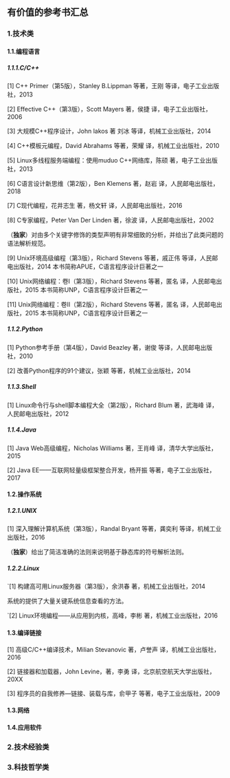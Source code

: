 ## 有价值的参考书汇总

### 1.技术类

#### 1.1.编程语言

##### 1.1.1.C/C++

\[1\] C++ Primer（第5版），Stanley B.Lippman 等著，王刚 等译，电子工业出版社，2013

\[2\] Effective C++（第3版），Scott Mayers 著，侯捷 译，电子工业出版社，2006

\[3\] 大规模C++程序设计，John lakos 著  刘冰 等译，机械工业出版社，2014

\[4\] C++模板元编程，David Abrahams 等著，荣耀 译，机械工业出版社，2010

\[5\] Linux多线程服务端编程：使用muduo C++网络库，陈硕 著，电子工业出版社，2013

\[6\] C语言设计新思维（第2版），Ben Klemens 著，赵岩 译，人民邮电出版社，2018

\[7\] C现代编程，花井志生 著，杨文轩 译，人民邮电出版社，2016

\[8\] C专家编程，Peter Van Der Linden 著，徐波 译，人民邮电出版社，2002

（**独家**）对由多个关键字修饰的类型声明有非常细致的分析，并给出了此类问题的语法解析规范。

\[9\] Unix环境高级编程（第3版），Richard Stevens 等著，戚正伟 等译，人民邮电出版社，2014
本书简称APUE，C语言程序设计巨著之一

\[10\] Unix网络编程：卷I（第3版），Richard Stevens 等著，匿名 译，人民邮电出版社，2015
本书简称UNP，C语言程序设计巨著之一

\[11\] Unix网络编程：卷II（第2版），Richard Stevens 等著，匿名 译，人民邮电出版社，2015
本书简称UNP，C语言程序设计巨著之一

##### 1.1.2.Python

\[1\] Python参考手册（第4版），David Beazley 著，谢俊 等译，人民邮电出版社，2010

\[2\] 改善Python程序的91个建议，张颖 等著，机械工业出版社，2014

##### 1.1.3.Shell

\[1\] Linux命令行与shell脚本编程大全（第2版），Richard Blum 著，武海峰 译，人民邮电出版社，2012

##### 1.1.4.Java

\[1\] Java Web高级编程，Nicholas Williams 著，王肖峰 译，清华大学出版社，2015

\[2\] Java EE——互联网轻量级框架整合开发，杨开振 等著，电子工业出版社，2017

#### 1.2.操作系统

##### 1.2.1.UNIX

\[1\] 深入理解计算机系统（第3版），Randal Bryant 等著，龚奕利 等译，机械工业出版社，2016

（**独家**）给出了简洁准确的法则来说明基于静态库的符号解析法则。

##### 1.2.2.Linux

`[1\] 构建高可用Linux服务器（第3版），余洪春 著，机械工业出版社，2014

系统的提供了大量关键系统信息查看的方法。


`[2\] Linux环境编程——从应用到内核，高峰，李彬 著，机械工业出版社，2016

#### 1.3.编译链接

\[1\] 高级C/C++编译技术，Milian Stevanovic 著，卢誉声 译，机械工业出版社，2016

\[2\] 链接器和加载器，John Levine，著，李勇 译，北京航空航天大学出版社，20XX

\[3\] 程序员的自我修养—链接、装载与库，俞甲子 等著，电子工业出版社，2009

#### 1.3.网络

#### 1.4.应用软件

### 2.技术经验类

### 3.科技哲学类
